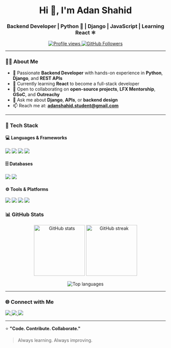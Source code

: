 <!-- Adan Shahid | GitHub Profile README -->

<h1 align="center">Hi 👋, I'm Adan Shahid</h1>
<h3 align="center">Backend Developer | Python 🐍 | Django | JavaScript | Learning React ⚛️</h3>

<p align="center">
  <a href="https://github.com/adan-shahid">
    <img src="https://komarev.com/ghpvc/?username=adan-shahid&label=Profile%20views&color=0e75b6&style=flat" alt="Profile views" />
  </a>
  <a href="https://github.com/adan-shahid?tab=followers">
    <img src="https://img.shields.io/github/followers/adan-shahid?label=Followers&style=social" alt="GitHub Followers" />
  </a>
</p>

---

### 👨‍💻 About Me  
- 🎯 Passionate **Backend Developer** with hands-on experience in **Python**, **Django**, and **REST APIs**  
- 🌱 Currently learning **React** to become a full-stack developer  
- 🤝 Open to collaborating on **open-source projects**, **LFX Mentorship**, **GSoC**, and **Outreachy**  
- 💬 Ask me about **Django**, **APIs**, or **backend design**  
- 📫 Reach me at: **adanshahid.student@gmail.com**  
---

### 🧰 Tech Stack

#### 💻 Languages & Frameworks  
<p align="left">
  <img src="https://img.shields.io/badge/Python-3776AB?style=for-the-badge&logo=python&logoColor=white" />
  <img src="https://img.shields.io/badge/Django-092E20?style=for-the-badge&logo=django&logoColor=white" />
  <img src="https://img.shields.io/badge/JavaScript-F7DF1E?style=for-the-badge&logo=javascript&logoColor=black" />
  <img src="https://img.shields.io/badge/React-20232A?style=for-the-badge&logo=react&logoColor=61DAFB" />
</p>

#### 🗄️ Databases  
<p align="left">
  <img src="https://img.shields.io/badge/PostgreSQL-316192?style=for-the-badge&logo=postgresql&logoColor=white" />
  <img src="https://img.shields.io/badge/SQLite-07405E?style=for-the-badge&logo=sqlite&logoColor=white" />
</p>

#### ⚙️ Tools & Platforms  
<p align="left">
  <img src="https://img.shields.io/badge/Git-F05032?style=for-the-badge&logo=git&logoColor=white" />
  <img src="https://img.shields.io/badge/Docker-2496ED?style=for-the-badge&logo=docker&logoColor=white" />
  <img src="https://img.shields.io/badge/Linux-FCC624?style=for-the-badge&logo=linux&logoColor=black" />
  <img src="https://img.shields.io/badge/VSCode-0078D4?style=for-the-badge&logo=visual%20studio%20code&logoColor=white" />
</p>



### 📊 GitHub Stats

<p align="center">
  <img src="https://github-readme-stats.vercel.app/api?username=adan-shahid&show_icons=true&theme=tokyonight" alt="GitHub stats" height="160"/>
  <img src="https://github-readme-streak-stats.herokuapp.com/?user=adan-shahid&theme=tokyonight" alt="GitHub streak" height="160"/>
</p>

<p align="center">
  <img src="https://github-readme-stats.vercel.app/api/top-langs/?username=adan-shahid&layout=compact&theme=tokyonight" alt="Top languages" />
</p>

---

### 🌐 Connect with Me
<p align="left">
  <a href="https://linkedin.com/in/adan-shahid" target="_blank">
    <img src="https://img.shields.io/badge/LinkedIn-0A66C2?style=for-the-badge&logo=linkedin&logoColor=white" />
  </a>
  <a href="mailto:adanshahid.student@gmail.com">
    <img src="https://img.shields.io/badge/Email-D14836?style=for-the-badge&logo=gmail&logoColor=white" />
  </a>
  <a href="https://github.com/adan-shahid">
    <img src="https://img.shields.io/badge/GitHub-100000?style=for-the-badge&logo=github&logoColor=white" />
  </a>
</p>

---

⭐️ **"Code. Contribute. Collaborate."**  
> Always learning. Always improving.

